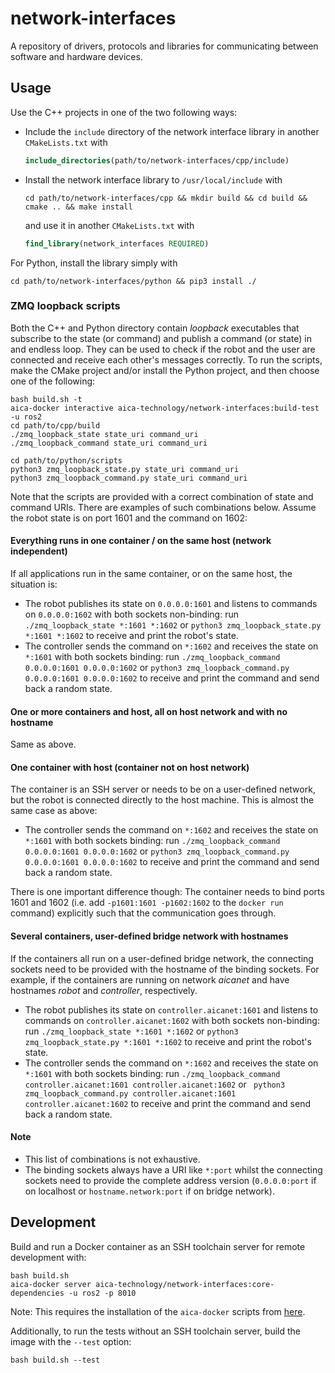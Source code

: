 # network-interfaces

A repository of drivers, protocols and libraries for communicating between software and hardware devices.

## Usage

Use the C++ projects in one of the two following ways:

- Include the `include` directory of the network interface library in another `CMakeLists.txt` with
  ```cmake
  include_directories(path/to/network-interfaces/cpp/include)
  ```
- Install the network interface library to `/usr/local/include` with
  ```console
  cd path/to/network-interfaces/cpp && mkdir build && cd build && cmake .. && make install
  ```
  and use it in another `CMakeLists.txt` with
  ```cmake
  find_library(network_interfaces REQUIRED)
  ```

For Python, install the library simply with

```console
cd path/to/network-interfaces/python && pip3 install ./
```

### ZMQ loopback scripts

Both the C++ and Python directory contain *loopback* executables that subscribe to the state (or command)
and publish a command (or state) in and endless loop. They can be used to check if the robot and the user are connected
and receive each other's messages correctly. To run the scripts, make the CMake project and/or install the Python
project, and then choose one of the following:

```
bash build.sh -t
aica-docker interactive aica-technology/network-interfaces:build-test -u ros2
cd path/to/cpp/build
./zmq_loopback_state state_uri command_uri
./zmq_loopback_command state_uri command_uri

cd path/to/python/scripts
python3 zmq_loopback_state.py state_uri command_uri
python3 zmq_loopback_command.py state_uri command_uri
```

Note that the scripts are provided with a correct combination of state and command URIs. There are examples of such
combinations below. Assume the robot state is on port 1601 and the command on 1602:

#### Everything runs in one container / on the same host (network independent)

If all applications run in the same container, or on the same host, the situation is:

- The robot publishes its state on `0.0.0.0:1601` and listens to commands on `0.0.0.0:1602` with both sockets
  non-binding: run `./zmq_loopback_state *:1601 *:1602` or `python3 zmq_loopback_state.py *:1601 *:1602` to receive and
  print the robot's state.
- The controller sends the command on `*:1602` and receives the state on `*:1601` with both sockets binding:
  run `./zmq_loopback_command 0.0.0.0:1601 0.0.0.0:1602` or 
  `python3 zmq_loopback_command.py 0.0.0.0:1601 0.0.0.0:1602` to receive and print the command and send back a random
  state.

#### One or more containers and host, all on host network and with no hostname

Same as above.

#### One container with host (container not on host network)

The container is an SSH server or needs to be on a user-defined network, but the robot is connected directly to the host
machine. This is almost the same case as above:

- The controller sends the command on `*:1602` and receives the state on `*:1601` with both sockets binding:
  run `./zmq_loopback_command 0.0.0.0:1601 0.0.0.0:1602` or 
  `python3 zmq_loopback_command.py 0.0.0.0:1601 0.0.0.0:1602` to receive and print the command and send back a random
  state.

There is one important difference though: The container needs to bind ports 1601 and 1602 (i.e.
add `-p1601:1601 -p1602:1602` to the `docker run` command) explicitly such that the communication goes through.

#### Several containers, user-defined bridge network with hostnames

If the containers all run on a user-defined bridge network, the connecting sockets need to be provided with the hostname
of the binding sockets. For example, if the containers are running on network *aicanet* and have hostnames *robot* and
*controller*, respectively.

- The robot publishes its state on `controller.aicanet:1601` and listens to commands on `controller.aicanet:1602` with
  both sockets non-binding: run `./zmq_loopback_state *:1601 *:1602` or `python3 zmq_loopback_state.py *:1601 *:1602` to
  receive and print the robot's state.
- The controller sends the command on `*:1602` and receives the state on `*:1601` with both sockets binding:
  run `./zmq_loopback_command controller.aicanet:1601 controller.aicanet:1602` or `
  python3 zmq_loopback_command.py controller.aicanet:1601 controller.aicanet:1602` to receive and print the command and
  send back a random state.

#### Note

- This list of combinations is not exhaustive.
- The binding sockets always have a URI like `*:port` whilst the connecting sockets need to provide the complete address
  version (`0.0.0.0:port` if on localhost or `hostname.network:port` if on bridge network).

## Development

Build and run a Docker container as an SSH toolchain server for remote development with:

```console
bash build.sh
aica-docker server aica-technology/network-interfaces:core-dependencies -u ros2 -p 8010
```

Note: This requires the installation of the `aica-docker` scripts
from [here](https://github.com/aica-technology/docker-images).

Additionally, to run the tests without an SSH toolchain server, build the image with the `--test` option:

```console
bash build.sh --test
```
